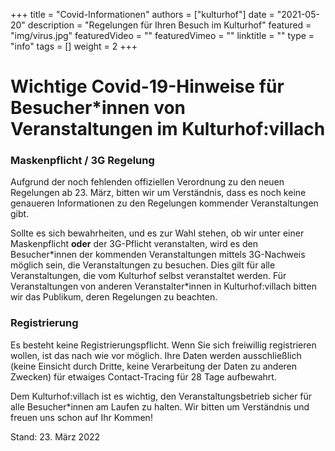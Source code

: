 +++
title = "Covid-Informationen"
authors = ["kulturhof"]
date = "2021-05-20"
description = "Regelungen für Ihren Besuch im Kulturhof"
featured = "img/virus.jpg"
featuredVideo = ""
featuredVimeo = ""
linktitle = ""
type = "info"
tags = []
weight = 2
+++

# Wichtige Covid-19-Hinweise für Besucher\*innen von Veranstaltungen im Kulturhof:villach

### Maskenpflicht / 3G Regelung
Aufgrund der noch fehlenden offiziellen Verordnung zu den neuen Regelungen ab 23. März, bitten wir um Verständnis, dass es noch keine genaueren Informationen zu den Regelungen kommender Veranstaltungen gibt.

Sollte es sich bewahrheiten, und es zur Wahl stehen, ob wir unter einer Maskenpflicht **oder** der 3G-Pflicht veranstalten, wird es den Besucher\*innen der kommenden Veranstaltungen mittels 3G-Nachweis möglich sein, die Veranstaltungen zu besuchen. Dies gilt für alle Veranstaltungen, die vom Kulturhof selbst veranstaltet werden. Für Veranstaltungen von anderen Veranstalter\*innen in Kulturhof:villach bitten wir das Publikum, deren Regelungen zu beachten.

### Registrierung
Es besteht keine Registrierungspflicht. Wenn Sie sich freiwillig registrieren wollen, ist das nach wie vor möglich. Ihre Daten werden ausschließlich (keine Einsicht durch Dritte, keine Verarbeitung der Daten zu anderen Zwecken) für etwaiges Contact-Tracing für 28 Tage aufbewahrt. 


Dem Kulturhof:villach ist es wichtig, den Veranstaltungsbetrieb sicher für alle Besucher\*innen am Laufen zu halten. Wir bitten um Verständnis und freuen uns schon auf Ihr Kommen!


Stand: 23. März 2022

